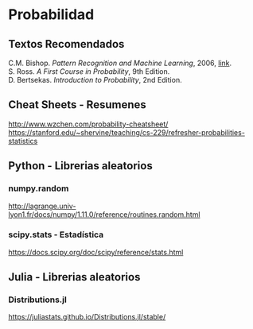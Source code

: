 # Probabilidad
## Textos Recomendados
C.M. Bishop. *Pattern Recognition and Machine Learning*, 2006, [link](https://www.microsoft.com/en-us/research/uploads/prod/2006/01/Bishop-Pattern-Recognition-and-Machine-Learning-2006.pdf). <br>
S. Ross. *A First Course in Probability*, 9th Edition.<br>
D. Bertsekas. *Introduction to Probability*, 2nd Edition. <br>

## Cheat Sheets - Resumenes
http://www.wzchen.com/probability-cheatsheet/ <br>
https://stanford.edu/~shervine/teaching/cs-229/refresher-probabilities-statistics

## Python - Librerias aleatorios
### numpy.random
http://lagrange.univ-lyon1.fr/docs/numpy/1.11.0/reference/routines.random.html
### scipy.stats - Estadística
https://docs.scipy.org/doc/scipy/reference/stats.html

## Julia - Librerias aleatorios
### Distributions.jl
https://juliastats.github.io/Distributions.jl/stable/
